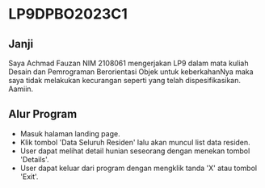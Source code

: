 # LP9DPBO2023C1
## Janji 
Saya Achmad Fauzan NIM 2108061 mengerjakan LP9 dalam mata kuliah Desain dan Pemrograman Berorientasi Objek untuk keberkahanNya maka saya tidak melakukan kecurangan seperti yang telah dispesifikasikan. Aamiin.

## Alur Program

- Masuk halaman landing page.
- Klik tombol 'Data Seluruh Residen' lalu akan muncul list data residen.
- User dapat melihat detail hunian seseorang dengan menekan tombol 'Details'.
- User dapat keluar dari program dengan mengklik tanda 'X' atau tombol 'Exit'.
